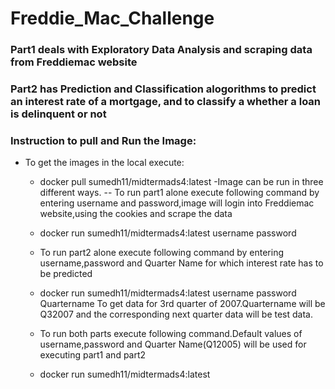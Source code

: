 # Freddie_Mac_Challenge
### Part1 deals with Exploratory Data Analysis and scraping data  from Freddiemac website
### Part2 has Prediction and Classification alogorithms to predict an interest rate of a mortgage, and to classify a whether a loan is delinquent or not 
### Instruction to pull and Run the Image:

- To get the images in the local execute: 
   - docker pull sumedh11/midtermads4:latest
-Image can be run in three different ways.
  -- To run part1 alone execute following command by entering username and password,image will login into Freddiemac website,using the cookies and scrape the data
  - docker run sumedh11/midtermads4:latest username password
  
  - To run part2 alone execute following command by entering username,password and Quarter Name for which interest rate has to be predicted
  - docker run sumedh11/midtermads4:latest username password Quartername
    To get data for 3rd quarter of 2007.Quartername will be Q32007 and the corresponding next quarter data will be test data.

  - To run both parts execute following command.Default values of username,password and Quarter Name(Q12005) will be used for executing     part1 and part2
  - docker run sumedh11/midtermads4:latest
   
